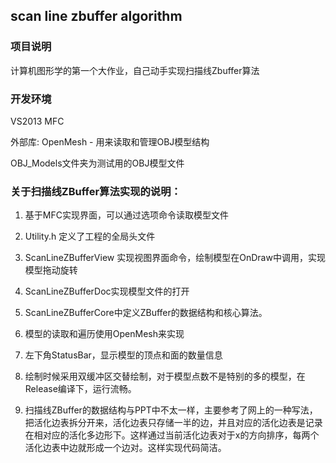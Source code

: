 ## scan line zbuffer algorithm

### 项目说明

计算机图形学的第一个大作业，自己动手实现扫描线Zbuffer算法

### 开发环境

VS2013 MFC

外部库: OpenMesh - 用来读取和管理OBJ模型结构

OBJ_Models文件夹为测试用的OBJ模型文件

### 关于扫描线ZBuffer算法实现的说明：

1. 基于MFC实现界面，可以通过选项命令读取模型文件

2. Utility.h 定义了工程的全局头文件

3. ScanLineZBufferView 实现视图界面命令，绘制模型在OnDraw中调用，实现模型拖动旋转

4. ScanLineZBufferDoc实现模型文件的打开

5. ScanLineZBufferCore中定义ZBuffer的数据结构和核心算法。

6. 模型的读取和遍历使用OpenMesh来实现

7. 左下角StatusBar，显示模型的顶点和面的数量信息

8. 绘制时候采用双缓冲区交替绘制，对于模型点数不是特别的多的模型，在Release编译下，运行流畅。

9. 扫描线ZBuffer的数据结构与PPT中不太一样，主要参考了网上的一种写法，把活化边表拆分开来，活化边表只存储一半的边，并且对应的活化边表是记录在相对应的活化多边形下。这样通过当前活化边表对于x的方向排序，每两个活化边表中边就形成一个边对。这样实现代码简洁。
